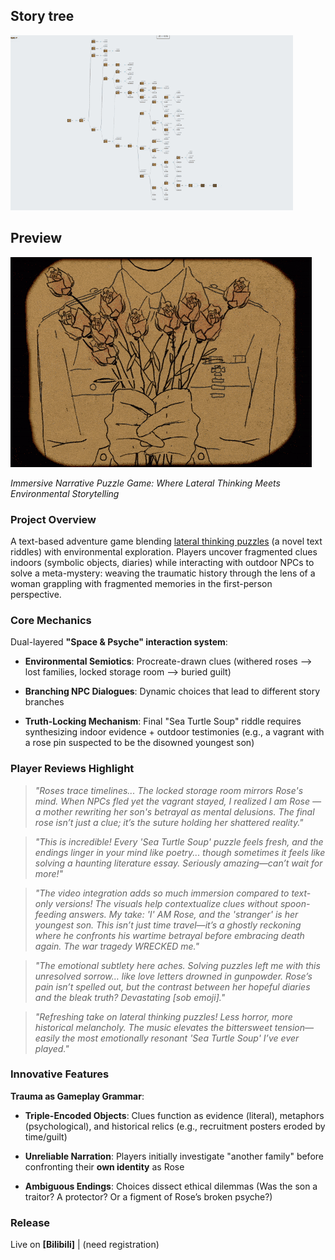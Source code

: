 

## Story tree
![tree](tree.gif)

## Preview
![fadingroses.gif](fadingroses.gif)


*Immersive Narrative Puzzle Game: Where Lateral Thinking Meets Environmental Storytelling*  

### **Project Overview**
  
A text-based adventure game blending [lateral thinking puzzles](https://www.reddit.com/r/lateralthinking/) (a novel text riddles) with environmental exploration. Players uncover fragmented clues indoors (symbolic objects, diaries) while interacting with outdoor NPCs to solve a meta-mystery: weaving the traumatic history through the lens of a woman grappling with fragmented memories in the first-person perspective.  

### **Core Mechanics**  

Dual-layered **"Space & Psyche" interaction system**:  

- **Environmental Semiotics**: Procreate-drawn clues (withered roses --> lost families, locked storage room --> buried guilt)  

- **Branching NPC Dialogues**: Dynamic choices that lead to different story branches

- **Truth-Locking Mechanism**: Final "Sea Turtle Soup" riddle requires synthesizing indoor evidence + outdoor testimonies (e.g., a vagrant with a rose pin suspected to be the disowned youngest son)  


### **Player Reviews Highlight**  

> *"Roses trace timelines... The locked storage room mirrors Rose's mind. When NPCs fled yet the vagrant stayed, I realized I am Rose — a mother rewriting her son's betrayal as mental delusions. The final rose isn’t just a clue; it’s the suture holding her shattered reality."*  

> *"This is incredible! Every 'Sea Turtle Soup' puzzle feels fresh, and the endings linger in your mind like poetry... though sometimes it feels like solving a haunting literature essay. Seriously amazing—can’t wait for more!"*

> *"The video integration adds so much immersion compared to text-only versions! The visuals help contextualize clues without spoon-feeding answers. My take: 'I' AM Rose, and the 'stranger' is her youngest son. This isn’t just time travel—it’s a ghostly reckoning where he confronts his wartime betrayal before embracing death again. The war tragedy WRECKED me."*

> *"The emotional subtlety here aches. Solving puzzles left me with this unresolved sorrow… like love letters drowned in gunpowder. Rose’s pain isn’t spelled out, but the contrast between her hopeful diaries and the bleak truth? Devastating [sob emoji]."*

> *"Refreshing take on lateral thinking puzzles! Less horror, more historical melancholy. The music elevates the bittersweet tension—easily the most emotionally resonant 'Sea Turtle Soup' I’ve ever played."*

### **Innovative Features**  

**Trauma as Gameplay Grammar**:  

- **Triple-Encoded Objects**: Clues function as evidence (literal), metaphors (psychological), and historical relics (e.g., recruitment posters eroded by time/guilt) 


- **Unreliable Narration**: Players initially investigate "another family" before confronting their **own identity** as Rose  
- **Ambiguous Endings**: Choices dissect ethical dilemmas (Was the son a traitor? A protector? Or a figment of Rose’s broken psyche?)  


### **Release**  
Live on **[Bilibili]**  |  (need registration)
